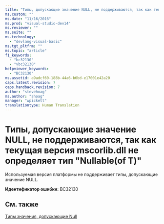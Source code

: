 ```yaml
---
title: "Типы, допускающие значение NULL, не поддерживаются, так как текущая версия mscorlib.dll не определяет тип &quot;Nullable(of T)&quot; | Microsoft Docs"
ms.custom: ""
ms.date: "11/16/2016"
ms.prod: "visual-studio-dev14"
ms.reviewer: ""
ms.suite: ""
ms.technology: 
  - "devlang-visual-basic"
ms.tgt_pltfrm: ""
ms.topic: "article"
f1_keywords: 
  - "bc32130"
  - "vbc32130"
helpviewer_keywords: 
  - "BC32130"
ms.assetid: a9adcf60-188b-44a6-b6bd-e17001e42a20
caps.latest.revision: 7
caps.handback.revision: 7
author: "stevehoag"
ms.author: "shoag"
manager: "wpickett"
translationtype: Human Translation
---
```

# Типы, допускающие значение NULL, не поддерживаются, так как текущая версия mscorlib.dll не определяет тип &quot;Nullable(of T)&quot;
Используемая версия платформы не поддерживает типы, допускающие значение NULL.  
  
 **Идентификатор ошибки:** BC32130  
  
## См. также  
 [Типы значения, допускающие Null](../../visual-basic/programming-guide/language-features/data-types/nullable-value-types.md)